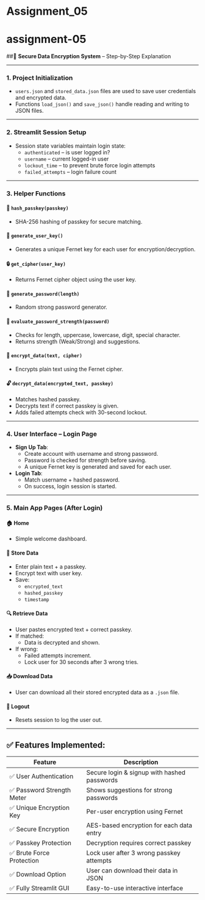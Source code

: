 # Assignment_05

# assignment-05
##🔐 **Secure Data Encryption System** – Step-by-Step Explanation

---

### **1. Project Initialization**
- `users.json` and `stored_data.json` files are used to save user credentials and encrypted data.
- Functions `load_json()` and `save_json()` handle reading and writing to JSON files.

---

### **2. Streamlit Session Setup**
- Session state variables maintain login state:
  - `authenticated` – is user logged in?
  - `username` – current logged-in user
  - `lockout_time` – to prevent brute force login attempts
  - `failed_attempts` – login failure count

---

### **3. Helper Functions**

#### 🔐 `hash_passkey(passkey)`
- SHA-256 hashing of passkey for secure matching.

#### 🔑 `generate_user_key()`
- Generates a unique Fernet key for each user for encryption/decryption.

#### 🔒 `get_cipher(user_key)`
- Returns Fernet cipher object using the user key.

#### 🔢 `generate_password(length)`
- Random strong password generator.

#### 💪 `evaluate_password_strength(password)`
- Checks for length, uppercase, lowercase, digit, special character.
- Returns strength (Weak/Strong) and suggestions.

#### 🔐 `encrypt_data(text, cipher)`
- Encrypts plain text using the Fernet cipher.

#### 🔓 `decrypt_data(encrypted_text, passkey)`
- Matches hashed passkey.
- Decrypts text if correct passkey is given.
- Adds failed attempts check with 30-second lockout.

---

### **4. User Interface – Login Page**
- **Sign Up Tab**:
  - Create account with username and strong password.
  - Password is checked for strength before saving.
  - A unique Fernet key is generated and saved for each user.
- **Login Tab**:
  - Match username + hashed password.
  - On success, login session is started.

---

### **5. Main App Pages (After Login)**

#### 🏠 **Home**
- Simple welcome dashboard.

#### 📂 **Store Data**
- Enter plain text + a passkey.
- Encrypt text with user key.
- Save:
  - `encrypted_text`
  - `hashed_passkey`
  - `timestamp`

#### 🔍 **Retrieve Data**
- User pastes encrypted text + correct passkey.
- If matched:
  - Data is decrypted and shown.
- If wrong:
  - Failed attempts increment.
  - Lock user for 30 seconds after 3 wrong tries.

#### 📥 **Download Data**
- User can download all their stored encrypted data as a `.json` file.

#### 🚪 **Logout**
- Resets session to log the user out.

---

## ✅ Features Implemented:
| Feature | Description |
|--------|-------------|
| ✅ User Authentication                    | Secure login & signup with hashed passwords |
| ✅ Password Strength Meter                | Shows suggestions for strong passwords |
| ✅ Unique Encryption Key                  | Per-user encryption using Fernet |
| ✅ Secure Encryption                      | AES-based encryption for each data entry |
| ✅ Passkey Protection                     | Decryption requires correct passkey |
| ✅ Brute Force Protection                 | Lock user after 3 wrong passkey attempts |
| ✅ Download Option                        | User can download their data in JSON |
| ✅ Fully Streamlit GUI | Easy-to-use interactive interface |
